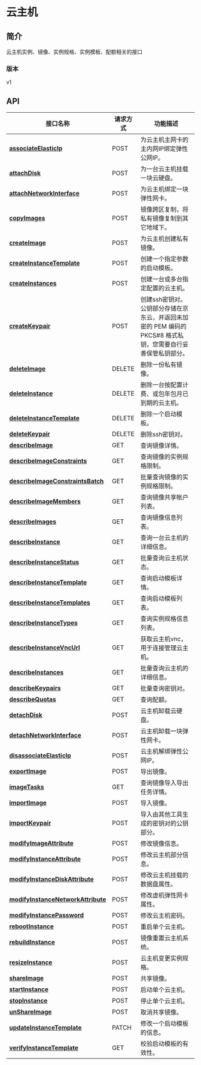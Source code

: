 # 云主机


## 简介
云主机实例、镜像、实例规格、实例模板、配额相关的接口


### 版本
v1


## API
|接口名称|请求方式|功能描述|
|---|---|---|
|[**associateElasticIp**](https://docs.jdcloud.com/cn/virtual-machines/api/associateelasticip?content=API)|POST|为云主机主网卡的主内网IP绑定弹性公网IP。<br>
|[**attachDisk**](https://docs.jdcloud.com/cn/virtual-machines/api/attachdisk?content=API)|POST|为一台云主机挂载一块云硬盘。<br>|
|[**attachNetworkInterface**](https://docs.jdcloud.com/cn/virtual-machines/api/attachnetworkinterface?content=API)|POST|为云主机绑定一块弹性网卡。<br>|
|[**copyImages**](https://docs.jdcloud.com/cn/virtual-machines/api/copyimages?content=API)|POST|镜像跨区复制，将私有镜像复制到其它地域下。<br>|
|[**createImage**](https://docs.jdcloud.com/cn/virtual-machines/api/createimage?content=API)|POST|为云主机创建私有镜像。<br>|
|[**createInstanceTemplate**](https://docs.jdcloud.com/cn/virtual-machines/api/createinstancetemplate?content=API)|POST|创建一个指定参数的启动模板。<br>|
|[**createInstances**](https://docs.jdcloud.com/cn/virtual-machines/api/createinstances?content=API)|POST|创建一台或多台指定配置的云主机。<br>|
|[**createKeypair**](https://docs.jdcloud.com/cn/virtual-machines/api/createkeypair?content=API)|POST|创建ssh密钥对。公钥部分存储在京东云，并返回未加密的 PEM 编码的 PKCS#8 格式私钥，您需要自行妥善保管私钥部分。<br>|
|[**deleteImage**](https://docs.jdcloud.com/cn/virtual-machines/api/deleteimage?content=API)|DELETE|删除一份私有镜像。<br>|
|[**deleteInstance**](https://docs.jdcloud.com/cn/virtual-machines/api/deleteinstance?content=API)|DELETE|删除一台按配置计费、或包年包月已到期的云主机。<br>|
|[**deleteInstanceTemplate**](https://docs.jdcloud.com/cn/virtual-machines/api/deleteinstancetemplate?content=API)|DELETE|删除一个启动模板。<br>|
|[**deleteKeypair**](https://docs.jdcloud.com/cn/virtual-machines/api/deletekeypair?content=API)|DELETE|删除ssh密钥对。<br>|
|[**describeImage**](https://docs.jdcloud.com/cn/virtual-machines/api/describeimage?content=API)|GET|查询镜像详情。<br>|
|[**describeImageConstraints**](https://docs.jdcloud.com/cn/virtual-machines/api/describeimageconstraints?content=API)|GET|查询镜像的实例规格限制。<br>|
|[**describeImageConstraintsBatch**](https://docs.jdcloud.com/cn/virtual-machines/api/describeimageconstraintsbatch?content=API)|GET|批量查询镜像的实例规格限制。<br>|
|[**describeImageMembers**](https://docs.jdcloud.com/cn/virtual-machines/api/describeimagemembers?content=API)|GET|查询镜像共享帐户列表。<br>|
|[**describeImages**](https://docs.jdcloud.com/cn/virtual-machines/api/describeimages?content=API)|GET|查询镜像信息列表。<br>|
|[**describeInstance**](https://docs.jdcloud.com/cn/virtual-machines/api/describeinstance?content=API)|GET|查询一台云主机的详细信息。<br>|
|[**describeInstanceStatus**](https://docs.jdcloud.com/cn/virtual-machines/api/describeinstancestatus?content=API)|GET|批量查询云主机状态。<br>|
|[**describeInstanceTemplate**](https://docs.jdcloud.com/cn/virtual-machines/api/describeinstancetemplate?content=API)|GET|查询启动模板详情。<br>|
|[**describeInstanceTemplates**](https://docs.jdcloud.com/cn/virtual-machines/api/describeinstancetemplates?content=API)|GET|查询启动模板列表。<br>|
|[**describeInstanceTypes**](https://docs.jdcloud.com/cn/virtual-machines/api/describeinstancetypes?content=API)|GET|查询实例规格信息列表。<br>|
|[**describeInstanceVncUrl**](https://docs.jdcloud.com/cn/virtual-machines/api/describeinstancevncurl?content=API)|GET|获取云主机vnc，用于连接管理云主机。<br>|
|[**describeInstances**](https://docs.jdcloud.com/cn/virtual-machines/api/describeinstances?content=API)|GET|批量查询云主机的详细信息。<br>|
|[**describeKeypairs**](https://docs.jdcloud.com/cn/virtual-machines/api/describekeypairs?content=API)|GET|批量查询密钥对。<br>|
|[**describeQuotas**](https://docs.jdcloud.com/cn/virtual-machines/api/describequotas?content=API)|GET|查询配额。<br>|
|[**detachDisk**](https://docs.jdcloud.com/cn/virtual-machines/api/detachdisk?content=API)|POST|云主机缷载云硬盘。<br>|
|[**detachNetworkInterface**](https://docs.jdcloud.com/cn/virtual-machines/api/detachnetworkinterface?content=API)|POST|云主机缷载一块弹性网卡。<br>|
|[**disassociateElasticIp**](https://docs.jdcloud.com/cn/virtual-machines/api/disassociateelasticip?content=API)|POST|云主机解绑弹性公网IP。<br>|
|[**exportImage**](https://docs.jdcloud.com/cn/virtual-machines/api/exportimage?content=API)|POST|导出镜像。<br>|
|[**imageTasks**](https://docs.jdcloud.com/cn/virtual-machines/api/imagetasks?content=API)|GET|查询镜像导入导出任务详情。<br>|
|[**importImage**](https://docs.jdcloud.com/cn/virtual-machines/api/importimage?content=API)|POST|导入镜像。<br>|
|[**importKeypair**](https://docs.jdcloud.com/cn/virtual-machines/api/importkeypair?content=API)|POST|导入由其他工具生成的密钥对的公钥部分。<br>|
|[**modifyImageAttribute**](https://docs.jdcloud.com/cn/virtual-machines/api/modifyimageattribute?content=API)|POST|修改镜像信息。<br>|
|[**modifyInstanceAttribute**](https://docs.jdcloud.com/cn/virtual-machines/api/modifyinstanceattribute?content=API)|POST|修改云主机部分信息。<br>|
|[**modifyInstanceDiskAttribute**](https://docs.jdcloud.com/cn/virtual-machines/api/modifyinstancediskattribute?content=API)|POST|修改云主机挂载的数据盘属性。<br>|
|[**modifyInstanceNetworkAttribute**](https://docs.jdcloud.com/cn/virtual-machines/api/modifyinstancenetworkattribute?content=API)|POST|修改虚机弹性网卡属性。<br>|
|[**modifyInstancePassword**](https://docs.jdcloud.com/cn/virtual-machines/api/modifyinstancepassword?content=API)|POST|修改云主机密码。<br>|
|[**rebootInstance**](https://docs.jdcloud.com/cn/virtual-machines/api/rebootinstance?content=API)|POST|重启单个云主机。<br>|
|[**rebuildInstance**](https://docs.jdcloud.com/cn/virtual-machines/api/rebuildinstance?content=API)|POST|镜像重置云主机系统。<br>|
|[**resizeInstance**](https://docs.jdcloud.com/cn/virtual-machines/api/resizeinstance?content=API)|POST|云主机变更实例规格。<br>|
|[**shareImage**](https://docs.jdcloud.com/cn/virtual-machines/api/shareimage?content=API)|POST|共享镜像。<br>|
|[**startInstance**](https://docs.jdcloud.com/cn/virtual-machines/api/startinstance?content=API)|POST|启动单个云主机。<br>|
|[**stopInstance**](https://docs.jdcloud.com/cn/virtual-machines/api/stopinstance?content=API)|POST|停止单个云主机。<br>|
|[**unShareImage**](https://docs.jdcloud.com/cn/virtual-machines/api/unshareimage?content=API)|POST|取消共享镜像。<br>|
|[**updateInstanceTemplate**](https://docs.jdcloud.com/cn/virtual-machines/api/updateinstancetemplate?content=API)|PATCH|修改一个启动模板的信息。<br>|
|[**verifyInstanceTemplate**](https://docs.jdcloud.com/cn/virtual-machines/api/verifyinstancetemplate?content=API)|GET|校验启动模板的有效性。<br>|
